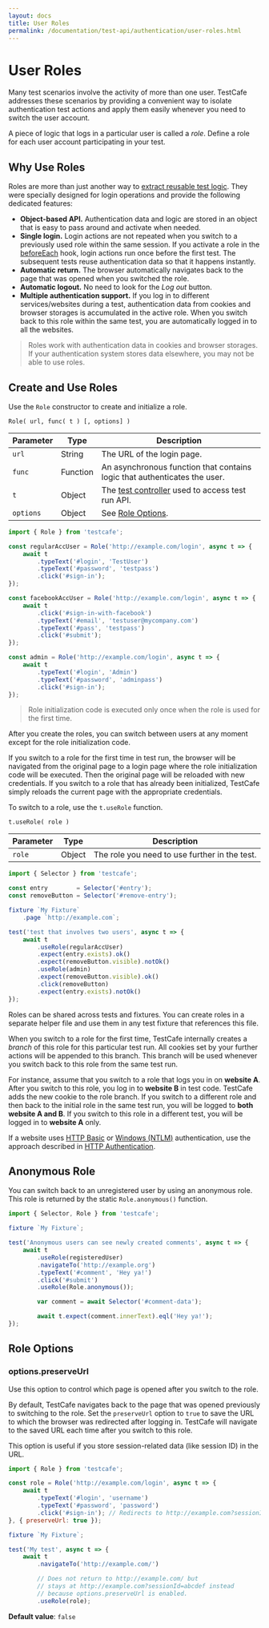 ```yaml
---
layout: docs
title: User Roles
permalink: /documentation/test-api/authentication/user-roles.html
---
```

# User Roles

Many test scenarios involve the activity of more than one user. TestCafe addresses these scenarios by providing a convenient way
to isolate authentication test actions and apply them easily whenever you need to switch the user account.

A piece of logic that logs in a particular user is called a *role*. Define a role for each user account participating in your test.

## Why Use Roles

Roles are more than just another way to [extract reusable test logic](../../recipes/extract-reusable-test-code/README.md). They were specially designed for login operations and provide the following dedicated features:

* **Object-based API.** Authentication data and logic are stored in an object that is easy to pass around and activate when needed.
* **Single login.** Login actions are not repeated when you switch to a previously used role within the same session. If you activate a role in the [beforeEach](../test-code-structure.md#test-hooks) hook, login actions run once before the first test. The subsequent tests reuse authentication data so that it happens instantly.
* **Automatic return.** The browser automatically navigates back to the page that was opened when you switched the role.
* **Automatic logout.** No need to look for the *Log out* button.
* **Multiple authentication support.** If you log in to different services/websites during a test, authentication data from cookies and browser storages is accumulated in the active role. When you switch back to this role within the same test, you are automatically logged in to all the websites.

> Roles work with authentication data in cookies and browser storages. If your authentication system stores data elsewhere, you may not be able to use roles.

## Create and Use Roles

Use the `Role` constructor to create and initialize a role.

```text
Role( url, func( t ) [, options] )
```

Parameter | Type     | Description
--------- | -------- | --------------------------------------------------------------------------------
`url`     | String   | The URL of the login page.
`func`    | Function | An asynchronous function that contains logic that authenticates the user.
`t`       | Object   | The [test controller](../test-code-structure.md#test-controller) used to access test run API.
`options` | Object   | See [Role Options](#role-options).

```js
import { Role } from 'testcafe';

const regularAccUser = Role('http://example.com/login', async t => {
    await t
        .typeText('#login', 'TestUser')
        .typeText('#password', 'testpass')
        .click('#sign-in');
});

const facebookAccUser = Role('http://example.com/login', async t => {
    await t
        .click('#sign-in-with-facebook')
        .typeText('#email', 'testuser@mycompany.com')
        .typeText('#pass', 'testpass')
        .click('#submit');
});

const admin = Role('http://example.com/login', async t => {
    await t
        .typeText('#login', 'Admin')
        .typeText('#password', 'adminpass')
        .click('#sign-in');
});
```

> Role initialization code is executed only once when the role is used for the first time.

After you create the roles, you can switch between users at any moment except for the role initialization code.

If you switch to a role for the first time in test run, the browser will be navigated from the original page to a login page where the role initialization code will be executed. Then the original page will be reloaded with new credentials. If you switch to a role that has already been initialized, TestCafe simply reloads the current page with the appropriate credentials.

To switch to a role, use the `t.useRole` function.

```text
t.useRole( role )
```

Parameter | Type   | Description
--------- | ------ | ---------------------------------------------
`role`    | Object | The role you need to use further in the test.

```js
import { Selector } from 'testcafe';

const entry        = Selector('#entry');
const removeButton = Selector('#remove-entry');

fixture `My Fixture`
    .page `http://example.com`;

test('test that involves two users', async t => {
    await t
        .useRole(regularAccUser)
        .expect(entry.exists).ok()
        .expect(removeButton.visible).notOk()
        .useRole(admin)
        .expect(removeButton.visible).ok()
        .click(removeButton)
        .expect(entry.exists).notOk()
});
```

Roles can be shared across tests and fixtures. You can create roles in a separate helper file and use them in any test fixture that references this file.

When you switch to a role for the first time, TestCafe internally creates a *branch* of this role for this particular test run. All cookies set by your further actions will be appended to this branch. This branch will be used whenever you switch back to this role from the same test run.

For instance, assume that you switch to a role that logs you in on **website A**. After you switch to this role, you log in to **website B** in test code. TestCafe adds the new cookie to the role branch. If you switch to a different role and then back to the initial role in the same test run, you will be logged to **both website A and B**. If you switch to this role in a different test, you will be logged in to **website A** only.

If a website uses [HTTP Basic](https://en.wikipedia.org/wiki/Basic_access_authentication) or [Windows (NTLM)](https://en.wikipedia.org/wiki/NT_LAN_Manager) authentication, use the approach described in [HTTP Authentication](http-authentication.md).

## Anonymous Role

You can switch back to an unregistered user by using an anonymous role. This role is returned by the static `Role.anonymous()` function.

```js
import { Selector, Role } from 'testcafe';

fixture `My Fixture`;

test('Anonymous users can see newly created comments', async t => {
    await t
        .useRole(registeredUser)
        .navigateTo('http://example.org')
        .typeText('#comment', 'Hey ya!')
        .click('#submit')
        .useRole(Role.anonymous());

        var comment = await Selector('#comment-data');

        await t.expect(comment.innerText).eql('Hey ya!');
});
```

## Role Options

### options.preserveUrl

Use this option to control which page is opened after you switch to the role.

By default, TestCafe navigates back to the page that was opened previously to switching to the role.
Set the `preserveUrl` option to `true` to save the URL to which the browser was redirected after logging in.
TestCafe will navigate to the saved URL each time after you switch to this role.

This option is useful if you store session-related data (like session ID) in the URL.

```js
import { Role } from 'testcafe';

const role = Role('http://example.com/login', async t => {
    await t
        .typeText('#login', 'username')
        .typeText('#password', 'password')
        .click('#sign-in'); // Redirects to http://example.com?sessionId=abcdef
}, { preserveUrl: true });

fixture `My Fixture`;

test('My test', async t => {
    await t
        .navigateTo('http://example.com/')

        // Does not return to http://example.com/ but
        // stays at http://example.com?sessionId=abcdef instead
        // because options.preserveUrl is enabled.
        .useRole(role);
```

**Default value**: `false`